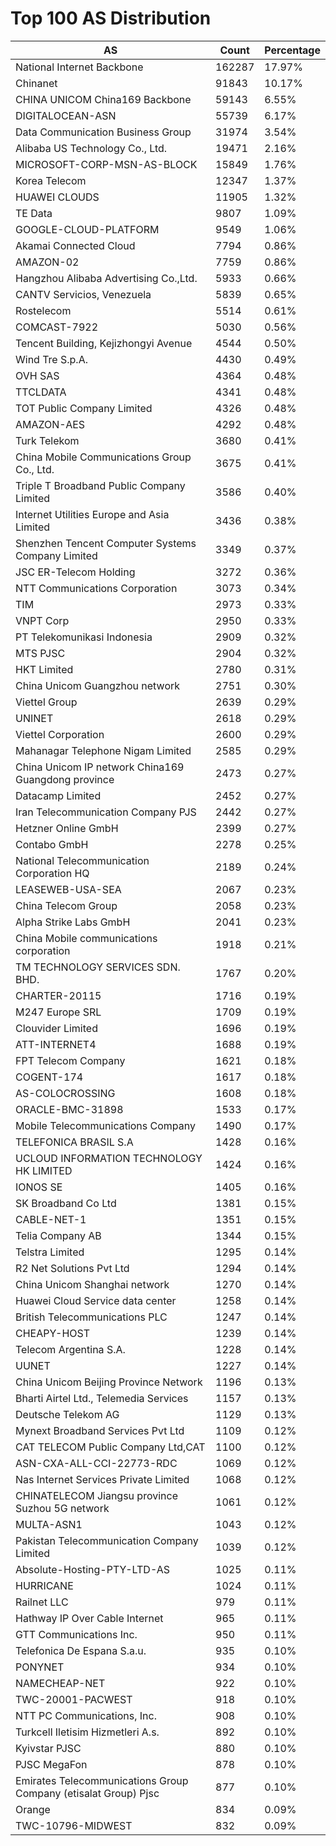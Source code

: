 # Top 100 AS Distribution
| AS | Count | Percentage |
|----|----|----|
| National Internet Backbone | 162287 | 17.97% |
| Chinanet | 91843 | 10.17% |
| CHINA UNICOM China169 Backbone | 59143 | 6.55% |
| DIGITALOCEAN-ASN | 55739 | 6.17% |
| Data Communication Business Group | 31974 | 3.54% |
| Alibaba US Technology Co., Ltd. | 19471 | 2.16% |
| MICROSOFT-CORP-MSN-AS-BLOCK | 15849 | 1.76% |
| Korea Telecom | 12347 | 1.37% |
| HUAWEI CLOUDS | 11905 | 1.32% |
| TE Data | 9807 | 1.09% |
| GOOGLE-CLOUD-PLATFORM | 9549 | 1.06% |
| Akamai Connected Cloud | 7794 | 0.86% |
| AMAZON-02 | 7759 | 0.86% |
| Hangzhou Alibaba Advertising Co.,Ltd. | 5933 | 0.66% |
| CANTV Servicios, Venezuela | 5839 | 0.65% |
| Rostelecom | 5514 | 0.61% |
| COMCAST-7922 | 5030 | 0.56% |
| Tencent Building, Kejizhongyi Avenue | 4544 | 0.50% |
| Wind Tre S.p.A. | 4430 | 0.49% |
| OVH SAS | 4364 | 0.48% |
| TTCLDATA | 4341 | 0.48% |
| TOT Public Company Limited | 4326 | 0.48% |
| AMAZON-AES | 4292 | 0.48% |
| Turk Telekom | 3680 | 0.41% |
| China Mobile Communications Group Co., Ltd. | 3675 | 0.41% |
| Triple T Broadband Public Company Limited | 3586 | 0.40% |
| Internet Utilities Europe and Asia Limited | 3436 | 0.38% |
| Shenzhen Tencent Computer Systems Company Limited | 3349 | 0.37% |
| JSC ER-Telecom Holding | 3272 | 0.36% |
| NTT Communications Corporation | 3073 | 0.34% |
| TIM | 2973 | 0.33% |
| VNPT Corp | 2950 | 0.33% |
| PT Telekomunikasi Indonesia | 2909 | 0.32% |
| MTS PJSC | 2904 | 0.32% |
| HKT Limited | 2780 | 0.31% |
| China Unicom Guangzhou network | 2751 | 0.30% |
| Viettel Group | 2639 | 0.29% |
| UNINET | 2618 | 0.29% |
| Viettel Corporation | 2600 | 0.29% |
| Mahanagar Telephone Nigam Limited | 2585 | 0.29% |
| China Unicom IP network China169 Guangdong province | 2473 | 0.27% |
| Datacamp Limited | 2452 | 0.27% |
| Iran Telecommunication Company PJS | 2442 | 0.27% |
| Hetzner Online GmbH | 2399 | 0.27% |
| Contabo GmbH | 2278 | 0.25% |
| National Telecommunication Corporation HQ | 2189 | 0.24% |
| LEASEWEB-USA-SEA | 2067 | 0.23% |
| China Telecom Group | 2058 | 0.23% |
| Alpha Strike Labs GmbH | 2041 | 0.23% |
| China Mobile communications corporation | 1918 | 0.21% |
| TM TECHNOLOGY SERVICES SDN. BHD. | 1767 | 0.20% |
| CHARTER-20115 | 1716 | 0.19% |
| M247 Europe SRL | 1709 | 0.19% |
| Clouvider Limited | 1696 | 0.19% |
| ATT-INTERNET4 | 1688 | 0.19% |
| FPT Telecom Company | 1621 | 0.18% |
| COGENT-174 | 1617 | 0.18% |
| AS-COLOCROSSING | 1608 | 0.18% |
| ORACLE-BMC-31898 | 1533 | 0.17% |
| Mobile Telecommunications Company | 1490 | 0.17% |
| TELEFONICA BRASIL S.A | 1428 | 0.16% |
| UCLOUD INFORMATION TECHNOLOGY HK LIMITED | 1424 | 0.16% |
| IONOS SE | 1405 | 0.16% |
| SK Broadband Co Ltd | 1381 | 0.15% |
| CABLE-NET-1 | 1351 | 0.15% |
| Telia Company AB | 1344 | 0.15% |
| Telstra Limited | 1295 | 0.14% |
| R2 Net Solutions Pvt Ltd | 1294 | 0.14% |
| China Unicom Shanghai network | 1270 | 0.14% |
| Huawei Cloud Service data center | 1258 | 0.14% |
| British Telecommunications PLC | 1247 | 0.14% |
| CHEAPY-HOST | 1239 | 0.14% |
| Telecom Argentina S.A. | 1228 | 0.14% |
| UUNET | 1227 | 0.14% |
| China Unicom Beijing Province Network | 1196 | 0.13% |
| Bharti Airtel Ltd., Telemedia Services | 1157 | 0.13% |
| Deutsche Telekom AG | 1129 | 0.13% |
| Mynext Broadband Services Pvt Ltd | 1109 | 0.12% |
| CAT TELECOM Public Company Ltd,CAT | 1100 | 0.12% |
| ASN-CXA-ALL-CCI-22773-RDC | 1069 | 0.12% |
| Nas Internet Services Private Limited | 1068 | 0.12% |
| CHINATELECOM Jiangsu province Suzhou 5G network | 1061 | 0.12% |
| MULTA-ASN1 | 1043 | 0.12% |
| Pakistan Telecommunication Company Limited | 1039 | 0.12% |
| Absolute-Hosting-PTY-LTD-AS | 1025 | 0.11% |
| HURRICANE | 1024 | 0.11% |
| Railnet LLC | 979 | 0.11% |
| Hathway IP Over Cable Internet | 965 | 0.11% |
| GTT Communications Inc. | 950 | 0.11% |
| Telefonica De Espana S.a.u. | 935 | 0.10% |
| PONYNET | 934 | 0.10% |
| NAMECHEAP-NET | 922 | 0.10% |
| TWC-20001-PACWEST | 918 | 0.10% |
| NTT PC Communications, Inc. | 908 | 0.10% |
| Turkcell Iletisim Hizmetleri A.s. | 892 | 0.10% |
| Kyivstar PJSC | 880 | 0.10% |
| PJSC MegaFon | 878 | 0.10% |
| Emirates Telecommunications Group Company (etisalat Group) Pjsc | 877 | 0.10% |
| Orange | 834 | 0.09% |
| TWC-10796-MIDWEST | 832 | 0.09% |
